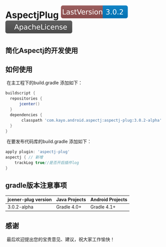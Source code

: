 
# AspectjPlug [![](https://github.com/kayoSun/resource/blob/master/svgs/version3.0.2.svg)]() [![](https://github.com/kayoSun/resource/blob/master/svgs/apachelicense.svg)](LICENSE.txt)

## 简化Aspectj的开发使用

## 如何使用
  在主工程下的build.gradle 添加如下：
  
  ```groovy
 buildscript {
    repositories {
        jcenter()
    }
    dependencies {
         classpath 'com.kayo.android.aspectj:aspectj-plug:3.0.2-alpha'
    }
  }
```
  
  在要发布代码库的build.gradle 添加如下：
  
  ```groovy
apply plugin: 'aspectj-plug'
  aspectj { // 新增
      trackLog true//是否开启插件log
  }
```

##  gradle版本注意事项
  
| jcener-plug version | Java Projects | Android Projects |
|---------------------|---------------|------------------|
| 3.0.2-alpha         | Gradle 4.0+   | Gradle 4.1+      |


##  感谢
  最后欢迎提出您的宝贵意见、建议，祝大家工作愉快！
